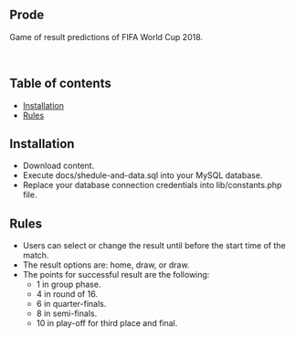 ## Prode
<p>Game of result predictions of FIFA World Cup 2018.</p>
<br />

## Table of contents
- [Installation](#installation)
- [Rules](#rules)

## Installation
- Download content.
- Execute docs/shedule-and-data.sql into your MySQL database.
- Replace your database connection credentials into lib/constants.php file.

## Rules
- Users can select or change the result until before the start time of the match.
- The result options are: home, draw, or draw.
- The points for successful result are the following:
  - 1 in group phase.
  - 4 in round of 16.
  - 6 in quarter-finals.
  - 8 in semi-finals.
  - 10 in play-off for third place and final.
